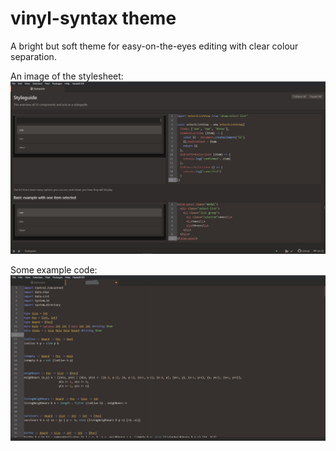 # vinyl-syntax theme

A bright but soft theme for easy-on-the-eyes editing with clear colour separation.

An image of the stylesheet:
![A screenshot of your theme](https://raw.githubusercontent.com/SophieBosio/vinyl-syntax/main/screenshot1.png)

Some example code:
![](https://raw.githubusercontent.com/SophieBosio/vinyl-syntax/main/screenshot2.png)
